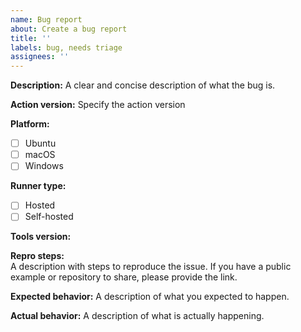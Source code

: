 ```yaml
---
name: Bug report
about: Create a bug report
title: ''
labels: bug, needs triage
assignees: ''
---
```


<!--- Please direct any generic questions related to actions to our support community forum at https://github.community/c/code-to-cloud/github-actions/41 --->
<!--- Before opening up a new bug report, please make sure to check for similar existing issues -->

**Description:** A clear and concise description of what the bug is.

**Action version:** Specify the action version

**Platform:**

- [ ] Ubuntu
- [ ] macOS
- [ ] Windows

**Runner type:**

- [ ] Hosted
- [ ] Self-hosted

**Tools version:**

<!--- Please specify versions of node and package manager (npm, yarn, pnpm and etc)-->

**Repro steps:**  
A description with steps to reproduce the issue. If you have a public example or
repository to share, please provide the link.

**Expected behavior:** A description of what you expected to happen.

**Actual behavior:** A description of what is actually happening.

